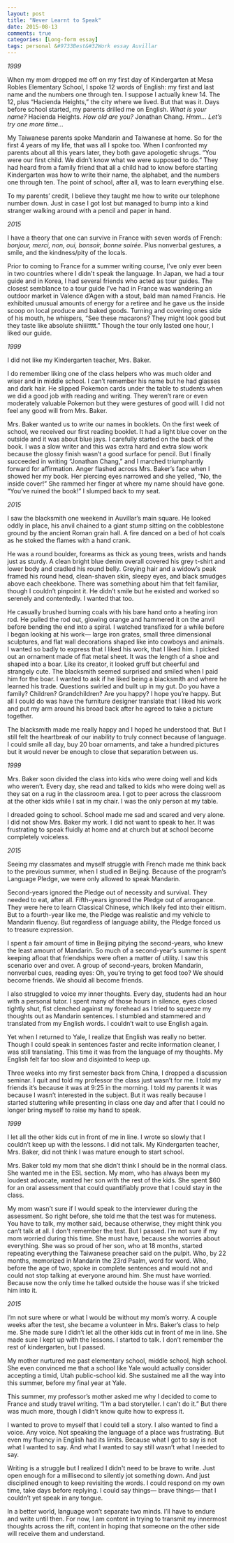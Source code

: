 ```yaml
---
layout: post
title: "Never Learnt to Speak"
date: 2015-08-13
comments: true
categories: [Long-form essay]
tags: personal &#9733Best&#32Work essay Auvillar
---
```


*1999*

When my mom dropped me off on my first day of Kindergarten at Mesa Robles Elementary School, I spoke 12 words of English: my first and last name and the numbers one through ten. I suppose I actually knew 14. The 12, plus “Hacienda Heights,” the city where we lived. But that was it.
Days before school started, my parents drilled me on English. *What is your name?* Hacienda Heights. *How old are you?* Jonathan Chang. *Hmm... Let’s try one more time...*

My Taiwanese parents spoke Mandarin and Taiwanese at home. So for the first 4 years of my life, that was all I spoke too. When I confronted my parents about all this years later, they both gave apologetic shrugs. “You were our first child. We didn’t know what we were supposed to do.” They had heard from a family friend that all a child had to know before starting Kindergarten was how to write their name, the alphabet, and the numbers one through ten. The point of school, after all, was to learn everything else.

To my parents’ credit, I believe they taught me how to write our telephone number down. Just in case I got lost but managed to bump into a kind stranger walking around with a pencil and paper in hand.  


*2015*

I have a theory that one can survive in France with seven words of French: *bonjour, merci, non, oui, bonsoir, bonne soirée*. Plus nonverbal gestures, a smile, and the kindness/pity of the locals.

Prior to coming to France for a summer writing course, I’ve only ever been in two countries where I didn't speak the language. In Japan, we had a tour guide and in Korea, I had several friends who acted as tour guides. The closest semblance to a tour guide I’ve had in France was wandering an outdoor market in Valence d’Agen with a stout, bald man named Francis. He exhibited unusual amounts of energy for a retiree and he gave us the inside scoop on local produce and baked goods. Turning and covering ones side of his mouth, he whispers, “See these macarons? They might look good but they taste like absolute shiiiitttt.” Though the tour only lasted one hour, I liked our guide.  


*1999*

I did not like my Kindergarten teacher, Mrs. Baker.

I do remember liking one of the class helpers who was much older and wiser and in middle school. I can’t remember his name but he had glasses and dark hair. He slipped Pokemon cards under the table to students when we did a good job with reading and writing. They weren’t rare or even moderately valuable Pokemon but they were gestures of good will. I did not feel any good will from Mrs. Baker.

Mrs. Baker wanted us to write our names in booklets. On the first week of school, we received our first reading booklet. It had a light blue cover on the outside and it was about blue jays.
I carefully started on the back of the book. I was a slow writer and this was extra hard and extra slow work because the glossy finish wasn’t a good surface for pencil. But I finally succeeded in writing “Jonathan Chang,” and I marched triumphantly forward for affirmation.
Anger flashed across Mrs. Baker’s face when I showed her my book. Her piercing eyes narrowed and she yelled, “No, the inside cover!”  She rammed her finger at where my name should have gone. “You’ve ruined the book!” I slumped back to my seat.  


*2015*

I saw the blacksmith one weekend in Auvillar’s main square. He looked oddly in place, his anvil chained to a giant stump sitting on the cobblestone ground by the ancient Roman grain hall.  A fire danced on a bed of hot coals as he stoked the flames with a hand crank.

He was a round boulder, forearms as thick as young trees, wrists and hands just as sturdy. A clean bright blue denim overall covered his grey t-shirt and lower body and cradled his round belly. Greying hair and a widow’s peak framed his round head, clean-shaven skin, sleepy eyes, and black smudges above each cheekbone. There was something about him that felt familiar, though I couldn’t pinpoint it.  He didn’t smile but he existed and worked so serenely and contentedly. I wanted that too.

He casually brushed burning coals with his bare hand onto a heating iron rod. He pulled the rod out, glowing orange and hammered it on the anvil before bending the end into a spiral. I watched transfixed for a while before I began looking at his work— large iron grates, small three dimensional sculptures, and flat wall decorations shaped like into cowboys and animals.
I wanted so badly to express that I liked his work, that I liked him. I picked out an ornament made of flat metal sheet. It was the length of a shoe and shaped into a boar. Like its creator, it looked gruff but cheerful and strangely cute. The blacksmith seemed surprised and smiled when I paid him for the boar. I wanted to ask if he liked being a blacksmith and where he learned his trade. Questions swirled and built up in my gut. Do you have a family? Children? Grandchildren? Are you happy? I hope you’re happy. But all I could do was have the furniture designer translate that I liked his work and put my arm around his broad back after he agreed to take a picture together.

The blacksmith made me really happy and I hoped he understood that. But I still felt the heartbreak of our inability to truly connect because of language. I could smile all day, buy 20 boar ornaments, and take a hundred pictures but it would never be enough to close that separation between us.  


*1999*

Mrs. Baker soon divided the class into kids who were doing well and kids who weren’t. Every day, she read and talked to kids who were doing well as they sat on a rug in the classroom area. I got to peer across the classroom at the other kids while I sat in my chair. I was the only person at my table.

I dreaded going to school. School made me sad and scared and very alone. I did not show Mrs. Baker my work. I did not want to speak to her. It was frustrating to speak fluidly at home and at church but at school become completely voiceless.  


*2015*

Seeing my classmates and myself struggle with French made me think back to the previous summer, when I studied in Beijing. Because of the program’s Language Pledge, we were only allowed to speak Mandarin.

Second-years ignored the Pledge out of necessity and survival. They needed to eat, after all. Fifth-years ignored the Pledge out of arrogance. They were here to learn Classical Chinese, which likely fed into their elitism. But to a fourth-year like me, the Pledge was realistic and my vehicle to Mandarin fluency. But regardless of language ability, the Pledge forced us to treasure expression.

I spent a fair amount of time in Beijing pitying the second-years, who knew the least amount of Mandarin. So much of a second-year’s summer is spent keeping afloat that friendships were often a matter of utility. I saw this scenario over and over. A group of second-years, broken Mandarin, nonverbal cues, reading eyes: Oh, you’re trying to get food too? We should become friends. We should all become friends.

I also struggled to voice my inner thoughts. Every day, students had an hour with a personal tutor. I spent many of those hours in silence, eyes closed tightly shut, fist clenched against my forehead as I tried to squeeze my thoughts out as Mandarin sentences. I stumbled and stammered and translated from my English words. I couldn’t wait to use English again.

Yet when I returned to Yale, I realize that English was really no better. Though I could speak in sentences faster and recite information cleaner, I was still translating. This time it was from the language of my thoughts. My English felt far too slow and disjointed to keep up.

Three weeks into my first semester back from China, I dropped a discussion seminar. I quit and told my professor the class just wasn’t for me. I told my friends it’s because it was at 9:25 in the morning. I told my parents it was because I wasn’t interested in the subject. But it was really because I started stuttering while presenting in class one day and after that I could no longer bring myself to raise my hand to speak.  


*1999*

I let all the other kids cut in front of me in line. I wrote so slowly that I couldn’t keep up with the lessons. I did not talk. My Kindergarten teacher, Mrs. Baker, did not think I was mature enough to start school.

Mrs. Baker told my mom that she didn’t think I should be in the normal class. She wanted me in the ESL section. My mom, who has always been my loudest advocate, wanted her son with the rest of the kids. She spent $60 for an oral assessment that could quantifiably prove that I could stay in the class.

My mom wasn’t sure if I would speak to the interviewer during the assessment. So right before, she told me that the test was for muteness. You have to talk, my mother said, because otherwise, they might think you can’t talk at all. I don't remember the test. But I passed.
I’m not sure if my mom worried during this time. She must have, because she worries about everything. She was so proud of her son, who at 18 months, started repeating everything the Taiwanese preacher said on the pulpit. Who, by 22 months, memorized in Mandarin the 23rd Psalm, word for word. Who, before the age of two, spoke in complete sentences and would not and could not stop talking at everyone around him. She must have worried. Because now the only time he talked outside the house was if she tricked him into it.  


*2015*

I’m not sure where or what I would be without my mom’s worry. A couple weeks after the test, she became a volunteer in Mrs. Baker’s class to help me. She made sure I didn’t let all the other kids cut in front of me in line. She made sure I kept up with the lessons. I started to talk. I don’t remember the rest of kindergarten, but I passed.

My mother nurtured me past elementary school, middle school, high school. She even convinced me that a school like Yale would actually consider accepting a timid, Utah public-school kid. She sustained me all the way into this summer, before my final year at Yale.

This summer, my professor’s mother asked me why I decided to come to France and study travel writing. “I’m a bad storyteller. I can’t do it.” But there was much more, though I didn’t know quite how to express it.

I wanted to prove to myself that I could tell a story. I also wanted to find a voice. Any voice. Not speaking the language of a place was frustrating. But even my fluency in English had its limits. Because what I got to say is not what I wanted to say.  And what I wanted to say still wasn’t what I needed to say.

Writing is a struggle but I realized I didn't need to be brave to write. Just open enough for a millisecond to silently jot something down. And just disciplined enough to keep revisiting the words. I could respond on my own time, take days before replying. I could say things— brave things— that I couldn’t yet speak in any tongue.

In a better world, language won’t separate two minds. I’ll have to endure and write until then. For now, I am content in trying to transmit my innermost thoughts across the rift, content in hoping that someone on the other side will receive them and understand.
